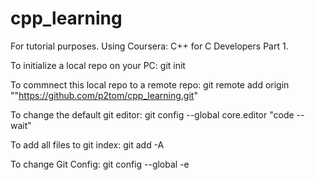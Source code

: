 # cpp_learning
For tutorial purposes. Using Coursera: C++ for C Developers Part 1.

To initialize a local repo on your PC:
git init

To commnect this local repo to a remote repo:
git remote add origin ""https://github.com/p2tom/cpp_learning.git"

To change the default git editor:
git config --global core.editor "code --wait"

To add all files to git index:
git add -A

To change Git Config:
git config --global -e
